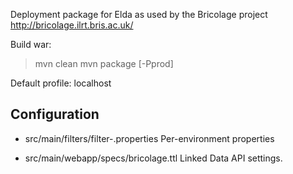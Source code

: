 Deployment package for Elda as used by the Bricolage project
http://bricolage.ilrt.bris.ac.uk/

Build war:

> mvn clean
> mvn package [-Pprod]

Default profile: localhost

Configuration
-------------
- src/main/filters/filter-<env>.properties
    Per-environment properties
    
- src/main/webapp/specs/bricolage.ttl
    Linked Data API settings.

